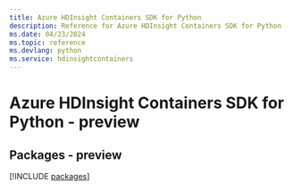 ```yaml
---
title: Azure HDInsight Containers SDK for Python
description: Reference for Azure HDInsight Containers SDK for Python
ms.date: 04/23/2024
ms.topic: reference
ms.devlang: python
ms.service: hdinsightcontainers
---
```

# Azure HDInsight Containers SDK for Python - preview
## Packages - preview
[!INCLUDE [packages](hdinsight-containers-index.md)]